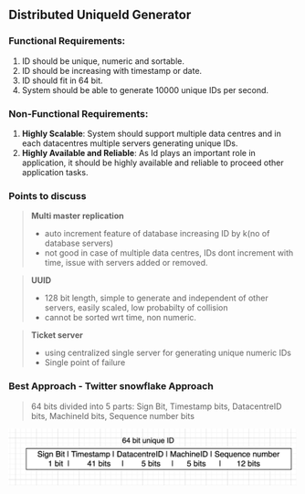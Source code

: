 ## Distributed UniqueId Generator

### Functional Requirements:
1. ID should be unique, numeric and sortable.
2. ID should be increasing with timestamp or date.
3. ID should fit in 64 bit.
4. System should be able to generate 10000 unique IDs per second.

### Non-Functional Requirements:
1. **Highly Scalable**: System should support multiple data centres and in each datacentres multiple servers generating unique IDs.
2. **Highly Available and Reliable**: As Id plays an important role in application, it should be highly available and reliable to proceed other application tasks.

### Points to discuss
> **Multi master replication** 
> - auto increment feature of database increasing ID by k(no of database servers)
> - not good in case of multiple data centres, IDs dont increment with time, issue with servers added or removed.

> **UUID**
> - 128 bit length, simple to generate and independent of other servers, easily scaled, low probabilty of collision
> - cannot be sorted wrt time, non numeric.

> **Ticket server**
> - using centralized single server for generating unique numeric IDs
> - Single point of failure

### Best Approach - Twitter snowflake Approach
> 64 bits divided into 5 parts: Sign Bit, Timestamp bits, DatacentreID bits, MachineId bits, Sequence number bits

![Design](./images/UniqueIdGenerator.png)
